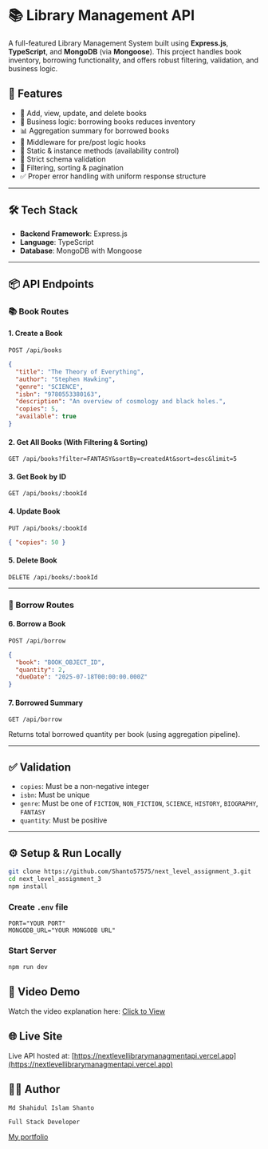 # 📚 Library Management API

A full-featured Library Management System built using **Express.js**, **TypeScript**, and **MongoDB** (via **Mongoose**). This project handles book inventory, borrowing functionality, and offers robust filtering, validation, and business logic.

## 🚀 Features

- 📘 Add, view, update, and delete books
- 🧠 Business logic: borrowing books reduces inventory
- 📊 Aggregation summary for borrowed books
- 🧹 Middleware for pre/post logic hooks
- 🧾 Static & instance methods (availability control)
- 🧪 Strict schema validation
- 🔎 Filtering, sorting & pagination
- ✅ Proper error handling with uniform response structure

---

## 🛠️ Tech Stack

- **Backend Framework**: Express.js
- **Language**: TypeScript
- **Database**: MongoDB with Mongoose

---

## 📦 API Endpoints

### 📚 Book Routes

#### 1. Create a Book

`POST /api/books`

```json
{
  "title": "The Theory of Everything",
  "author": "Stephen Hawking",
  "genre": "SCIENCE",
  "isbn": "9780553380163",
  "description": "An overview of cosmology and black holes.",
  "copies": 5,
  "available": true
}
```

#### 2. Get All Books (With Filtering & Sorting)

`GET /api/books?filter=FANTASY&sortBy=createdAt&sort=desc&limit=5`

#### 3. Get Book by ID

`GET /api/books/:bookId`

#### 4. Update Book

`PUT /api/books/:bookId`

```json
{ "copies": 50 }
```

#### 5. Delete Book

`DELETE /api/books/:bookId`

---

### 📖 Borrow Routes

#### 6. Borrow a Book

`POST /api/borrow`

```json
{
  "book": "BOOK_OBJECT_ID",
  "quantity": 2,
  "dueDate": "2025-07-18T00:00:00.000Z"
}
```

#### 7. Borrowed Summary

`GET /api/borrow`

Returns total borrowed quantity per book (using aggregation pipeline).

---

## ✅ Validation

- `copies`: Must be a non-negative integer
- `isbn`: Must be unique
- `genre`: Must be one of `FICTION`, `NON_FICTION`, `SCIENCE`, `HISTORY`, `BIOGRAPHY`, `FANTASY`
- `quantity`: Must be positive

---

## ⚙️ Setup & Run Locally

```bash
git clone https://github.com/Shanto57575/next_level_assignment_3.git
cd next_level_assignment_3
npm install
```

### Create `.env` file

```env
PORT="YOUR PORT"
MONGODB_URL="YOUR MONGODB URL"
```

### Start Server

```bash
npm run dev
```

## 🎥 Video Demo

Watch the video explanation here: [Click to View](https://drive.google.com/file/d/1Nld93uJ1RoHlcp91N_06PRVou0AGcm9k/view?usp=sharing)

## 🌐 Live Site

Live API hosted at: [https://nextlevellibrarymanagmentapi.vercel.app](https://nextlevellibrarymanagmentapi.vercel.app)

## 👨‍💻 Author

`Md Shahidul Islam Shanto`

`Full Stack Developer`

[My portfolio](https://shansphere.vercel.app)

